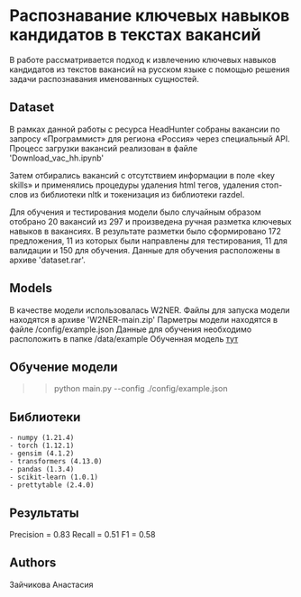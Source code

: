 # Распознавание ключевых навыков кандидатов в текстах вакансий
В работе рассматривается подход к извлечению ключевых навыков кандидатов из текстов вакансий на русском языке с помощью решения задачи распознавания именованных сущностей.

## Dataset

В рамках данной работы с ресурса HeadHunter собраны вакансии по запросу «Программист» для региона «Россия» через специальный API. Процесс загрузки вакансий реализован в файле 'Download_vac_hh.ipynb'

Затем отбирались вакансий с отсутствием информации в поле «key skills» и применялись процедуры
удаления html тегов, удаления стоп-слов из библиотеки nltk и токенизация из библиотеки razdel.

Для обучения и тестирования модели было случайным образом отобрано 20 вакансий из 297 и произведена ручная разметка ключевых навыков в вакансиях. В результате разметки было сформировано 172 предложения,
11 из которых были направлены для тестирования, 11 для валидации и 150 для обучения. Данные для обучения расположены в архиве 'dataset.rar'.


## Models

В качестве модели использовалась W2NER. Файлы для запуска модели находятся в архиве 'W2NER-main.zip'
Парметры модели находятся в файле /config/example.json
Данные для обучения необходимо расположить в папке /data/example
Обученная модель [тут](https://drive.google.com/file/d/1HKvq7JGddXHH9moICpDQ4XhSwsre0P54/view?usp=sharing)


## Обучение модели

>> python main.py --config ./config/example.json

## Библиотеки

```
- numpy (1.21.4)
- torch (1.12.1)
- gensim (4.1.2)
- transformers (4.13.0)
- pandas (1.3.4)
- scikit-learn (1.0.1)
- prettytable (2.4.0)
```
## Результаты

Precision = 0.83
Recall = 0.51
F1 = 0.58

## Authors
Зайчикова Анастасия
